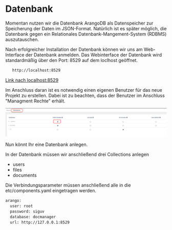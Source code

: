 # Datenbank

Momentan nutzen wir die Datenbank ArangoDB als Datenspeicher zur Speicherung der Daten im JSON-Format. 
Natürlich ist es später möglich, die Datenbank gegen ein Relationales Datenbank-Mangement-System (RDBMS) 
auszutauschen.

Nach erfolgreicher Installation der Datenbank können wir uns am Web-Interface der Datenbank anmelden. 
Das Webinterface der Datenbank wird standardmäßig über den Port: 8529 auf dem loclhost geöffnet.

```bash
   http://localhost:8529
```

[Link nach localhost:8529](http://localhost:8529)




Im Anschluss daran ist es notwendig einen eigenen Benutzer für das neue Projekt zu erstellen.
Dabei ist zu beachten, dass der Benutzer im Anschluss "Managment Rechte" erhält. 


![Screenshot](images/permisson_arango_user.png "Permission ArangoDB")

Nun könnt Ihr eine Datenbank anlegen.

In der Datenbank müssen wir anschließend drei Collections anlegen

 - users
 - files
 - documents


Die Verbindungsparameter müssen anschließend alle in die etc/components.yaml eingetragen werden.

``` bash
arango:
  user: root
  password: siguv
  database: docmanager
  url: http://127.0.0.1:8529
```

